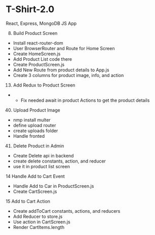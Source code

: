 # T-Shirt-2.0
React, Express, MongoDB JS App

8. Build Product Screen
- Install react-router-dom
- User BrowserRouter and Route for Home Screen
- Create HomeScreen.js
- Add Product List code there
- Create ProductScreen.js
- Add New Route from product details to App.js
- Create 3 columns for product image, info, and action

13. Add Redux to Product Screen
- * Fix needed await in product Actions to get the product details

40. Upload Product Image
- nmp install multer
- define upload router
- create uploads folder
- Handle fronted

41. Delete Product in Admin
- Create Delete api in backend
- create delete constants, action, and reducer
- use it in product list screen


14 Handle Add to Cart Event
- Handle Add to Car in ProductScreen.js
- Create CartScreen.js

15 Add to Cart Action
- Create addToCart constants, actions, and reducers
- Add Reducer to store.js
- Use action in CartScreen.js
- Render CartItems.length


